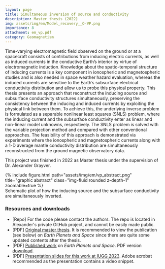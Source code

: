 ```yaml
---
layout: page
title: Simultaneous inversion of source and conductivity
description: Master thesis (2022)
img: assets/img/em/Model_recovery__Q-VP.png
importance: 8
attachment: em_vp.pdf
category: Geomagnetism
---
```


Time-varying electromagnetic field observed on the ground or at a spacecraft consists of contributions from inducing electric currents, as well as induced currents in the conductive Earth’s interior by virtue of electromagnetic induction. Knowledge about the spatio-temporal structure of inducing currents is a key component in ionospheric and magnetospheric studies and is also needed in space weather hazard evaluation, whereas the induced currents are sensitive to the Earth’s subsurface electrical conductivity distribution and allow us to probe this physical property. This thesis presents an approach that reconstruct the inducing source and subsurface conductivity structures simultaneously, preserving the consistency between the inducing and induced currents by exploiting the physical link between them. To achieve this, the underlying inverse problem is formulated as a separable nonlinear least squares (SNLS) problem, where the inducing current and the subsurface conductivity enter as linear and non-linear model unknowns, respectively. The SNLS problem is solved with the variable projection method and compared with other conventional approaches. The feasibility of this approach is demonstrated via experiments where the ionospheric and magnetospheric currents along with a 1-D average mantle conductivity distribution are simultaneously reconstructed from the ground magnetic observatory data.

This project was finished in 2022 as Master thesis under the supervision of Dr. Alexander Grayver.

<div class="row">
    <div class="col-sm mt-3 mt-md-0">
        {% include figure.html path="assets/img/em/vp_abstract.png" title="graphic abstract" class="img-fluid rounded z-depth-1" zoomable=true %}
    </div>
</div>
<div class="caption">
    Schematic plot of how the inducing source and the subsurface conductivity are simultaneously inverted.
</div>

### Resources and downloads
- [Repo] For the code please contact the authors. The repo is located in Alexander's private GitHub project, and cannot be easily made public.
- [PDF] <a href="{{ 'assets/pdf/em_vp.pdf' | relative_url }}">Original master thesis</a>. It is recommended to view the publication (see below) on *Earth Planets and Space* since there are quite some updated contents after the thesis.
- [PDF] <a href="https://doi.org/10.1186/s40623-023-01816-5">Published work</a> on *Earth Planets and Space*. PDF version <a href="{{ 'assets/pdf/Min_Grayver__2023.pdf' | relative_url }}">download</a>.
- [PDF] <a href="{{ 'assets/pdf/EM_inversion_with_VP__IUGG__MinJingtao.pdf' | relative_url }}">Presentation slides for this work at IUGG 2023</a>. Adobe acrobat recommended as the presentation contains a video snippet.
<br />



